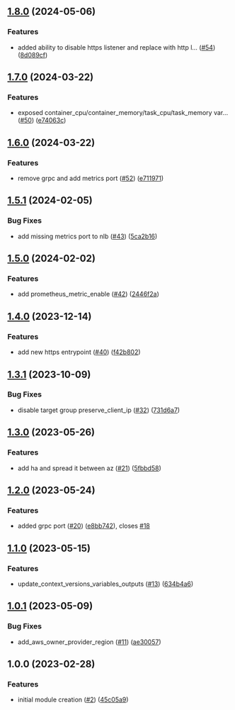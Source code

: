 ## [1.8.0](https://github.com/justtrackio/terraform-aws-ecs-traefik/compare/v1.7.0...v1.8.0) (2024-05-06)


### Features

* added ability to disable https listener and replace with http l… ([#54](https://github.com/justtrackio/terraform-aws-ecs-traefik/issues/54)) ([8d089cf](https://github.com/justtrackio/terraform-aws-ecs-traefik/commit/8d089cf884dbd5c452437acfefc2fff55a14577f))

## [1.7.0](https://github.com/justtrackio/terraform-aws-ecs-traefik/compare/v1.6.0...v1.7.0) (2024-03-22)


### Features

* exposed container_cpu/container_memory/task_cpu/task_memory var… ([#50](https://github.com/justtrackio/terraform-aws-ecs-traefik/issues/50)) ([e74063c](https://github.com/justtrackio/terraform-aws-ecs-traefik/commit/e74063cff9ddb766a8d5028597beff77add12e11))

## [1.6.0](https://github.com/justtrackio/terraform-aws-ecs-traefik/compare/v1.5.1...v1.6.0) (2024-03-22)


### Features

* remove grpc and add metrics port ([#52](https://github.com/justtrackio/terraform-aws-ecs-traefik/issues/52)) ([e711971](https://github.com/justtrackio/terraform-aws-ecs-traefik/commit/e7119715f689d43e4474506a796035994a187c42))

## [1.5.1](https://github.com/justtrackio/terraform-aws-ecs-traefik/compare/v1.5.0...v1.5.1) (2024-02-05)


### Bug Fixes

* add missing metrics port to nlb ([#43](https://github.com/justtrackio/terraform-aws-ecs-traefik/issues/43)) ([5ca2b16](https://github.com/justtrackio/terraform-aws-ecs-traefik/commit/5ca2b16d230d3b4b1651cf4d1d2be345d5ee7448))

## [1.5.0](https://github.com/justtrackio/terraform-aws-ecs-traefik/compare/v1.4.0...v1.5.0) (2024-02-02)


### Features

* add prometheus_metric_enable ([#42](https://github.com/justtrackio/terraform-aws-ecs-traefik/issues/42)) ([2446f2a](https://github.com/justtrackio/terraform-aws-ecs-traefik/commit/2446f2abe0463ea976d274620df99bb72b23ee15))

## [1.4.0](https://github.com/justtrackio/terraform-aws-ecs-traefik/compare/v1.3.1...v1.4.0) (2023-12-14)


### Features

* add new https entrypoint ([#40](https://github.com/justtrackio/terraform-aws-ecs-traefik/issues/40)) ([f42b802](https://github.com/justtrackio/terraform-aws-ecs-traefik/commit/f42b80296a321e371f19448bde06aba459ef2eb1))

## [1.3.1](https://github.com/justtrackio/terraform-aws-ecs-traefik/compare/v1.3.0...v1.3.1) (2023-10-09)


### Bug Fixes

* disable target group preserve_client_ip ([#32](https://github.com/justtrackio/terraform-aws-ecs-traefik/issues/32)) ([731d6a7](https://github.com/justtrackio/terraform-aws-ecs-traefik/commit/731d6a7aa2b4fbe11b4ae4e58ba439d7e2b336f8))

## [1.3.0](https://github.com/justtrackio/terraform-aws-ecs-traefik/compare/v1.2.0...v1.3.0) (2023-05-26)


### Features

* add ha and spread it between az ([#21](https://github.com/justtrackio/terraform-aws-ecs-traefik/issues/21)) ([5fbbd58](https://github.com/justtrackio/terraform-aws-ecs-traefik/commit/5fbbd58531891ec84b5499b675815c563534c704))

## [1.2.0](https://github.com/justtrackio/terraform-aws-ecs-traefik/compare/v1.1.0...v1.2.0) (2023-05-24)


### Features

* added grpc port ([#20](https://github.com/justtrackio/terraform-aws-ecs-traefik/issues/20)) ([e8bb742](https://github.com/justtrackio/terraform-aws-ecs-traefik/commit/e8bb742ee4bb57cafe42eec3ee2c5a6833d09019)), closes [#18](https://github.com/justtrackio/terraform-aws-ecs-traefik/issues/18)

## [1.1.0](https://github.com/justtrackio/terraform-aws-ecs-traefik/compare/v1.0.1...v1.1.0) (2023-05-15)


### Features

* update_context_versions_variables_outputs ([#13](https://github.com/justtrackio/terraform-aws-ecs-traefik/issues/13)) ([634b4a6](https://github.com/justtrackio/terraform-aws-ecs-traefik/commit/634b4a68753dfbc57bfcee43d7f8b244e9db7127))

## [1.0.1](https://github.com/justtrackio/terraform-aws-ecs-traefik/compare/v1.0.0...v1.0.1) (2023-05-09)


### Bug Fixes

* add_aws_owner_provider_region ([#11](https://github.com/justtrackio/terraform-aws-ecs-traefik/issues/11)) ([ae30057](https://github.com/justtrackio/terraform-aws-ecs-traefik/commit/ae300578c2a1626d02efc1d0ac42d29cb738c54b))

## 1.0.0 (2023-02-28)


### Features

* initial module creation ([#2](https://github.com/justtrackio/terraform-aws-ecs-traefik/issues/2)) ([45c05a9](https://github.com/justtrackio/terraform-aws-ecs-traefik/commit/45c05a94862613f57a8991cfa5430e42aff6b21d))

